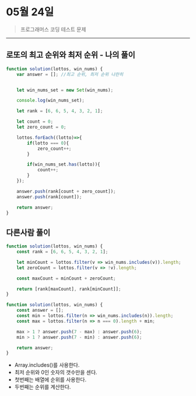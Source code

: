# 05월 24일

> 프로그래머스 코딩 테스트 문제 

---

## 로또의 최고 순위와 최저 순위 - 나의 풀이

```js
function solution(lottos, win_nums) {
    var answer = []; //최고 순위, 최저 순위 나란히


    let win_nums_set = new Set(win_nums);

    console.log(win_nums_set);

    let rank = [6, 6, 5, 4, 3, 2, 1];

    let count = 0; 
    let zero_count = 0;

    lottos.forEach((lotto)=>{
        if(lotto === 0){
            zero_count++;
        }

        if(win_nums_set.has(lotto)){
            count++;  
        } 
    });

    answer.push(rank[count + zero_count]);
    answer.push(rank[count]);

    return answer;
}
```

## 다른사람 풀이

```js
function solution(lottos, win_nums) {
    const rank = [6, 6, 5, 4, 3, 2, 1];

    let minCount = lottos.filter(v => win_nums.includes(v)).length;
    let zeroCount = lottos.filter(v => !v).length;

    const maxCount = minCount + zeroCount;

    return [rank[maxCount], rank[minCount]];
}
```

```js
function solution(lottos, win_nums) {
    const answer = [];
    const min = lottos.filter(n => win_nums.includes(n)).length;
    const max = lottos.filter(n => n === 0).length + min;

    max > 1 ? answer.push(7 - max) : answer.push(6);
    min > 1 ? answer.push(7 - min) : answer.push(6);

    return answer;
}
```

- Array.includes()를 사용한다.
- 최저 순위와 0인 숫자의 갯수만을 센다.
- 첫번째는 배열에 순위를 사용한다.
- 두번째는 순위를 계산한다.